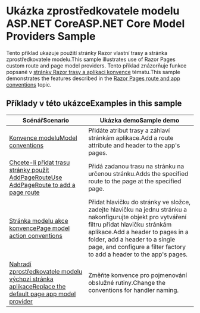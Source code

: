# <a name="aspnet-core-model-providers-sample"></a><span data-ttu-id="a4630-101">Ukázka zprostředkovatele modelu ASP.NET Core</span><span class="sxs-lookup"><span data-stu-id="a4630-101">ASP.NET Core Model Providers Sample</span></span>

<span data-ttu-id="a4630-102">Tento příklad ukazuje použití stránky Razor vlastní trasy a stránka zprostředkovatele modelu.</span><span class="sxs-lookup"><span data-stu-id="a4630-102">This sample illustrates use of Razor Pages custom route and page model providers.</span></span> <span data-ttu-id="a4630-103">Tento příklad znázorňuje funkce popsané v [stránky Razor trasy a aplikaci konvence](https://docs.microsoft.com/aspnet/core/razor-pages/razor-pages-convention-features) tématu.</span><span class="sxs-lookup"><span data-stu-id="a4630-103">This sample demonstrates the features described in the [Razor Pages route and app conventions](https://docs.microsoft.com/aspnet/core/razor-pages/razor-pages-convention-features) topic.</span></span>

## <a name="examples-in-this-sample"></a><span data-ttu-id="a4630-104">Příklady v této ukázce</span><span class="sxs-lookup"><span data-stu-id="a4630-104">Examples in this sample</span></span>

| <span data-ttu-id="a4630-105">Scénář</span><span class="sxs-lookup"><span data-stu-id="a4630-105">Scenario</span></span> | <span data-ttu-id="a4630-106">Ukázka demo</span><span class="sxs-lookup"><span data-stu-id="a4630-106">Sample demo</span></span> |
| -------- | ----------- |
| [<span data-ttu-id="a4630-107">Konvence modelu</span><span class="sxs-lookup"><span data-stu-id="a4630-107">Model conventions</span></span>](https://docs.microsoft.com/aspnet/core/razor-pages/razor-pages-conventions#model-conventions) | <span data-ttu-id="a4630-108">Přidáte atribut trasy a záhlaví stránkám aplikace.</span><span class="sxs-lookup"><span data-stu-id="a4630-108">Add a route attribute and header to the app's pages.</span></span> |
| [<span data-ttu-id="a4630-109">Chcete-li přidat trasu stránky použít AddPageRoute</span><span class="sxs-lookup"><span data-stu-id="a4630-109">Use AddPageRoute to add a page route</span></span>](https://docs.microsoft.com/aspnet/core/razor-pages/razor-pages-conventions#configure-a-page-route) | <span data-ttu-id="a4630-110">Přidá zadanou trasu na stránku na určenou stránku.</span><span class="sxs-lookup"><span data-stu-id="a4630-110">Adds the specified route to the page at the specified page.</span></span> |
| [<span data-ttu-id="a4630-111">Stránka modelu akce konvence</span><span class="sxs-lookup"><span data-stu-id="a4630-111">Page model action conventions</span></span>](https://docs.microsoft.com/aspnet/core/razor-pages/razor-pages-conventions#page-model-action-conventions) | <span data-ttu-id="a4630-112">Přidat hlavičku do stránky ve složce, zadejte hlavičku na jednu stránku a nakonfigurujte objekt pro vytváření filtru přidat hlavičku stránkám aplikace.</span><span class="sxs-lookup"><span data-stu-id="a4630-112">Add a header to pages in a folder, add a header to a single page, and configure a filter factory to add a header to the app's pages.</span></span> |
| [<span data-ttu-id="a4630-113">Nahradí zprostředkovatele modelu výchozí stránka aplikace</span><span class="sxs-lookup"><span data-stu-id="a4630-113">Replace the default page app model provider</span></span>](https://docs.microsoft.com/aspnet/core/razor-pages/razor-pages-conventions#replace-the-default-page-app-model-provider) | <span data-ttu-id="a4630-114">Změňte konvence pro pojmenování obslužné rutiny.</span><span class="sxs-lookup"><span data-stu-id="a4630-114">Change the conventions for handler naming.</span></span> |
